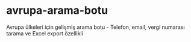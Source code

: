 # avrupa-arama-botu
Avrupa ülkeleri için gelişmiş arama botu - Telefon, email, vergi numarası tarama ve Excel export özellikli
